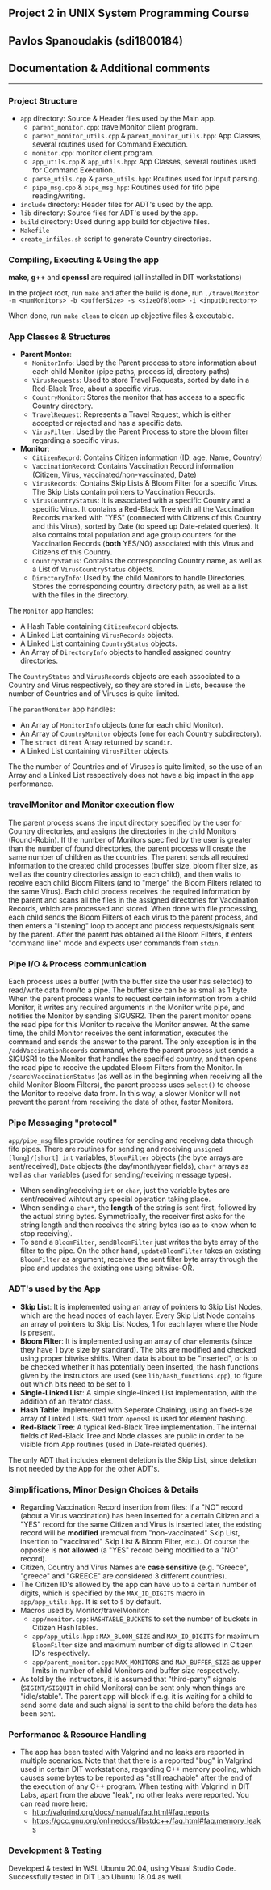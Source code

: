 ## Project 2 in UNIX System Programming Course
## Pavlos Spanoudakis (sdi1800184)
## Documentation & Additional comments
***

### Project Structure
- `app` directory: Source & Header files used by the Main app.
    - `parent_monitor.cpp`: travelMonitor client program.
    - `parent_monitor_utils.cpp` & `parent_monitor_utils.hpp`: App Classes, several routines used for Command Execution.
    - `monitor.cpp`: monitor client program.
    - `app_utils.cpp` & `app_utils.hpp`: App Classes, several routines used for Command Execution.
    - `parse_utils.cpp` & `parse_utils.hpp`: Routines used for Input parsing.
    - `pipe_msg.cpp` & `pipe_msg.hpp`: Routines used for fifo pipe reading/writing.
- `include` directory: Header files for ADT's used by the app.
- `lib` directory: Source files for ADT's used by the app.
- `build` directory: Used during app build for objective files.
- `Makefile`
- `create_infiles.sh` script to generate Country directories.

### Compiling, Executing & Using the app
**make**, **g++** and **openssl** are required (all installed in DIT workstations)

In the project root, run `make` and after the build is done,
run `./travelMonitor -m <numMonitors> -b <bufferSize> -s <sizeOfBloom> -i <inputDirectory>`

When done, run `make clean` to clean up objective files & executable.

### App Classes & Structures
- **Parent Montor**:
    - `MonitorInfo`: Used by the Parent process to store information about each child Monitor (pipe paths, process id,
                     directory paths)
    - `VirusRequests`: Used to store Travel Requests, sorted by date in a Red-Black Tree, about a specific virus.
    - `CountryMonitor`: Stores the monitor that has access to a specific Country directory.
    - `TravelRequest`: Represents a Travel Request, which is either accepted or rejected and has a specific date.
    - `VirusFilter`: Used by the Parent Process to store the bloom filter regarding a specific virus.
- **Monitor**:
    - `CitizenRecord`: Contains Citizen information (ID, age, Name, Country)
    - `VaccinationRecord`: Contains Vaccination Record information (Citizen, Virus, vaccinated/non-vaccinated, Date)
    - `VirusRecords`: Contains Skip Lists & Bloom Filter for a specific Virus. 
                      The Skip Lists contain pointers to Vaccination Records.
    - `VirusCountryStatus`: It is associated with a specific Country and a specific Virus.
                            It contains a Red-Black Tree with all the Vaccination Records marked with "YES"
                            (connected with Citizens of this Country and this Virus),
                            sorted by Date (to speed up Date-related queries).
                            It also contains total population and age group counters for the Vaccination Records
                            (**both** YES/NO) associated with this Virus and Citizens of this Country.
    - `CountryStatus`: Contains the corresponding Country name, as well as
                       a List of `VirusCountryStatus` objects.
    - `DirectoryInfo`: Used by the child Monitors to handle Directories. Stores the corresponding country directory path,
                       as well as a list with the files in the directory.

The `Monitor` app handles:
- A Hash Table containing `CitizenRecord` objects.
- A Linked List containing `VirusRecords` objects.
- A Linked List containing `CountryStatus` objects.
- An Array of `DirectoryInfo` objects to handled assigned country directories.

The `CountryStatus` and `VirusRecords` objects are each associated to a Country and Virus respectively,
so they are stored in Lists, because the number of Countries and of Viruses is
quite limited.

The `parentMonitor` app handles:
- An Array of `MonitorInfo` objects (one for each child Monitor).
- An Array of `CountryMonitor` objects (one for each Country subdirectory).
- The `struct dirent` Array returned by `scandir`.
- A Linked List containing `VirusFilter` objects.

The the number of Countries and of Viruses is quite limited, so the use of an Array and a Linked List respectively
does not have a big impact in the app performance.

### travelMonitor and Monitor execution flow
The parent process scans the input directory specified by the user for Country directories, and assigns the directories in the
child Monitors (Round-Robin). If the number of Monitors specified by the user is greater than the number of found directories,
the parent process will create the same number of children as the countries.
The parent sends all required information to the created child processes (buffer size, bloom filter size, as well as the
country directories assign to each child), and then waits to receive each child Bloom Filters (and to "merge" the Bloom Filters related
to the same Virus).
Each child process receives the required information by the parent and scans all the files in the assigned directories
for Vaccination Records, which are processed and stored. When done with file processing, each child sends the Bloom Filters of each
virus to the parent process, and then enters a "listening" loop to accept and process requests/signals sent by the parent.
After the parent has obtained all the Bloom Filters, it enters "command line" mode and expects user commands from `stdin`.

### Pipe I/O & Process communication
Each process uses a buffer (with the buffer size the user has selected) to read/write data from/to a pipe.
The buffer size can be as small as 1 byte. When the parent process wants to request certain information
from a child Monitor, it writes any required arguments in the Monitor write pipe, and notifies the Monitor
by sending SIGUSR2. Then the parent monitor opens the read pipe for this Monitor to receive the Monitor answer.
At the same time, the child Monitor receives the sent information, executes the command and sends the answer to the parent.
The only exception is in the `/addVaccinationRecords` command, where the parent process just sends a SIGUSR1
to the Monitor that handles the specified country, and then opens the read pipe to receive the updated Bloom Filters
from the Monitor.
In `/searchVaccinationStatus` (as well as in the beginning when receiving all the child Monitor Bloom Filters), the parent
process uses `select()` to choose the Monitor to receive data from. In this way, a slower Monitor will not prevent the parent
from receiving the data of other, faster Monitors.

### Pipe Messaging "protocol"
`app/pipe_msg` files provide routines for sending and receivng data through fifo pipes.
There are routines for sending and receiving `unsigned [long]/[short] int` variables,
 `BloomFilter` objects (the byte arrays are sent/received), `Date` objects (the day/month/year fields),
 `char*` arrays as well as `char` variables (used for sending/receiving message types).

- When sending/receiving `int` or `char`, just the variable bytes are sent/received wihtout any special operation taking place.
- When sending a `char*`, the **length** of the string is sent first, followed by the actual string bytes. Symmetrically,
the receiver first asks for the string length and then receives the string bytes (so as to know when to stop receiving).
- To send a `BloomFilter`, `sendBloomFilter` just writes the byte array of the filter to the pipe. On the other hand,
`updateBloomFilter` takes an existing `BloomFilter` as argument, receives the sent filter byte array through the pipe
and updates the existing one using bitwise-OR.

### ADT's used by the App
- **Skip List**: It is implemented using an array of pointers to Skip List Nodes, which are the head nodes of each layer.
  Every Skip List Node contains an array of pointers to Skip List Nodes, 1 for each layer where the Node is present.
- **Bloom Filter**: It is implemented using an array of `char` elements (since they have 1 byte size by standrard).
  The bits are modified and checked using proper bitwise shifts. When data is about to be "inserted", or is to
  be checked whether it has potentially been inserted, the hash functions given by the instructors are used
  (see `lib/hash_functions.cpp`), to figure out which bits need to be set to 1.
- **Single-Linked List**: A simple single-linked List implementation, with the addition of an iterator class.
- **Hash Table**: Implemented with Seperate Chaining, using an fixed-size array of Linked Lists.
 `SHA1` from `openssl` is used for element hashing.
- **Red-Black Tree**: A typical Red-Black Tree implementation. The internal fields of Red-Black Tree and Node classes
  are public in order to be visible from App routines (used in Date-related queries).

The only ADT that includes element deletion is the Skip List, since deletion is not needed by the App for the other ADT's.

### Simplifications, Minor Design Choices & Details
- Regarding Vaccination Record insertion from files:
  If a "NO" record (about a Virus vaccination) has been inserted for a certain Citizen and
  a "YES" record for the same Citizen and Virus is inserted later, the existing record will be **modified**
  (removal from "non-vaccinated" Skip List, insertion to "vaccinated" Skip List & Bloom Filter, etc.).
  Of course the opposite is **not allowed** (a "YES" record being modified to a "NO" record). 
- Citizen, Country and Virus Names are **case sensitive**
  (e.g. "Greece", "greece" and "GREECE" are considered 3 different countries).
- The Citizen ID's allowed by the app can have up to a certain number of digits,
  which is specified by the `MAX_ID_DIGITS` macro in `app/app_utils.hpp`. It is set to `5` by default.
- Macros used by Monitor/travelMonitor:
  - `app/monitor.cpp`: `HASHTABLE_BUCKETS` to set the number of buckets in Citizen HashTables.
  - `app/app_utils.hpp` : `MAX_BLOOM_SIZE` and `MAX_ID_DIGITS` for maximum `BloomFilter` size and
  maximum number of digits allowed in Citizen ID's respectively.
  - `app/parent_monitor.cpp`: `MAX_MONITORS` and `MAX_BUFFER_SIZE` as upper limits in number of child Monitors
  and buffer size respectively.
- As told by the instructors, it is assumed that "third-party" signals (`SIGINT/SIGQUIT` in child Monitors)
can be sent only when things are "idle/stable". The parent app will block if e.g. it is waiting for
a child to send some data and such signal is sent to the child before the data has been sent.

### Performance & Resource Handling
- The app has been tested with Valgrind and no leaks are reported in multiple scenarios.
  Note that that there is a reported "bug" in Valgrind used in certain DIT workstations, regarding C++ memory pooling,
  which causes some bytes to be reported as "still reachable" after the end of the execution of any C++ program.
  When testing with Valgrind in DIT Labs, apart from the above "leak", no other leaks were reported.
  You can read more here:
  - http://valgrind.org/docs/manual/faq.html#faq.reports
  - https://gcc.gnu.org/onlinedocs/libstdc++/faq.html#faq.memory_leaks

### Development & Testing
Developed & tested in WSL Ubuntu 20.04, using Visual Studio Code.
Successfully tested in DIT Lab Ubuntu 18.04 as well.
